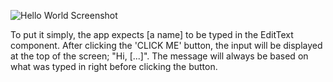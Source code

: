 ![Hello World Screenshot](https://github.com/Random76520/HelloWorldLab2/assets/123013478/74cefbba-37e2-4d32-bbe4-f760c6d9df35)

To put it simply, the app expects [a name] to be typed in the EditText component. After clicking
the 'CLICK ME' button, the input will be displayed at the top of the screen; "Hi, [...]". The message
will always be based on what was typed in right before clicking the button.
